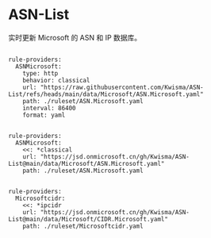 
# ASN-List

实时更新 Microsoft 的 ASN 和 IP 数据库。

<pre><code class="language-javascript">
rule-providers:
  ASNMicrosoft:
    type: http
    behavior: classical
    url: "https://raw.githubusercontent.com/Kwisma/ASN-List/refs/heads/main/data/Microsoft/ASN.Microsoft.yaml"
    path: ./ruleset/ASN.Microsoft.yaml
    interval: 86400
    format: yaml
</code></pre>

<pre><code class="language-javascript">
rule-providers:
  ASNMicrosoft:
    <<: *classical
    url: "https://jsd.onmicrosoft.cn/gh/Kwisma/ASN-List@main/data/Microsoft/ASN.Microsoft.yaml"
    path: ./ruleset/ASN.Microsoft.yaml
</code></pre>

<pre><code class="language-javascript">
rule-providers:
  Microsoftcidr:
    <<: *ipcidr
    url: "https://jsd.onmicrosoft.cn/gh/Kwisma/ASN-List@main/data/Microsoft/CIDR.Microsoft.yaml"
    path: ./ruleset/Microsoftcidr.yaml
</code></pre>